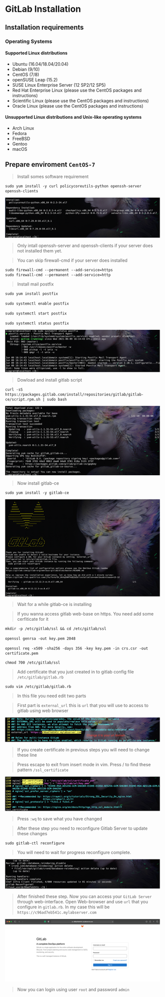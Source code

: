 # GitLab Installation


## Installation requirements
### Operating Systems
#### Supported Linux distributions

- Ubuntu (16.04/18.04/20.04)
- Debian (9/10)
- CentOS (7/8)
- openSUSE Leap (15.2)
- SUSE Linux Enterprise Server (12 SP2/12 SP5)
- Red Hat Enterprise Linux (please use the CentOS packages and instructions)
- Scientific Linux (please use the CentOS packages and instructions)
- Oracle Linux (please use the CentOS packages and instructions)

#### Unsupported Linux distributions and Unix-like operating systems

- Arch Linux
- Fedora
- FreeBSD
- Gentoo
- macOS

## Prepare enviroment `CentOS-7`

> Install somes software requirement 

``` 
sudo yum install -y curl policycoreutils-python openssh-server openssh-clients
```
![install-depend](images/install-depend.png)

> Only intall openssh-server and openssh-clients if your server does not installed them yet.

> You can skip firewall-cmd if your server does installed

```
sudo firewall-cmd --permanent --add-service=https
sudo firewall-cmd --permanent --add-service=http
```

> Install mail postfix

```
sudo yum install postfix

sudo systemctl enable postfix

sudo systemctl start postfix

sudo systemctl status postfix
```
![postfix](images/postfix-status.png)

> Dowload and install gitlab script 

```
curl -sS https://packages.gitlab.com/install/repositories/gitlab/gitlab-ce/script.rpm.sh | sudo bash
```
![script-gitlab](images/script-gitlab.png)

> Now install gitlab-ce 

```
sudo yum install -y gitlab-ce
```
![install-gitlab-ce](images/install-gitlab-ce.png)

> Wait for a while gitlab-ce is installing

> If you wanna access gitlab web-base on https. You need add some cerfiticate for it

```
mkdir -p /etc/gitlab/ssl && cd /etc/gitlab/ssl

openssl genrsa -out key.pem 2048

openssl req -x509 -sha256 -days 356 -key key.pem -in crs.csr -out certificate.pem
```
```
chmod 700 /etc/gitlab/ssl
```

> Add certificate that you just created in to gitlab config file `/etc/gitlab/gitlab.rb`

```
sudo vim /etc/gitlab/gitlab.rb
```
> In this file you need edit two parts

> First part is `external_url` this is `url` that you will use to access to gitlab using web browser

![gitlab.rb](images/url_external.png)

> If you create certificate in previous steps you will need to change these line

> Press escape to exit from insert mode in vim. Press / to find these pattern
`/ssl_certificate`

![ssl_certificate](images/ssl_certificate.png)

> Press `:wq` to save what you have changed

> After these step you need to reconfigure Gitlab Server to update these changes

```
sudo gitlab-ctl reconfigure
```

> You will need to wait for progress reconfigure complete.

![gitlab-reconfigure](images/gitlab-reconfigure.png)

> After finished these step. Now you can access your `GitLab Server` through web-interface.
>Open Web-browser and use `url` that you configure in `gitlab.rb`. In my case this will be `https://c96ad7eb541c.mylabserver.com`

![gitlab-web](images/gitlab-web.png)

>Now you can login using user `root` and password `admin`
